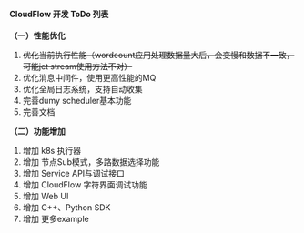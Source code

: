 
#### CloudFlow 开发 ToDo 列表

**（一）性能优化**

1. ~~优化当前执行性能（wordcount应用处理数据量大后，会变慢和数据不一致，可能jet stream使用方法不对）~~
3. 优化消息中间件，使用更高性能的MQ
4. 优化全局日志系统，支持自动收集
5. 完善dumy scheduler基本功能
6. 完善文档

**（二）功能增加**

1. 增加 k8s 执行器
2. 增加 节点Sub模式，多路数据选择功能
3. 增加 Service API与调试接口
4. 增加 CloudFlow 字符界面调试功能
5. 增加 Web UI
6. 增加 C++、Python SDK
7. 增加 更多example
